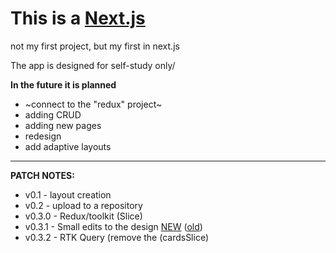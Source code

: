 # This is a [Next.js](https://nextjs.org/) 

not my first project, but my first in next.js

The app is designed for self-study only/

**In the future it is planned**
- ~connect to the "redux" project~
- adding CRUD
- adding new pages
- redesign
- add adaptive layouts
____
**PATCH NOTES:**
- v0.1 - layout creation 
- v0.2 - upload to a repository 
- v0.3.0 - Redux/toolkit (Slice)
- v0.3.1 - Small edits to the design [NEW](https://imgur.com/jrGwroG) ([old](https://imgur.com/Vem9TFX))
- v0.3.2 - RTK Query (remove the (cardsSlice)